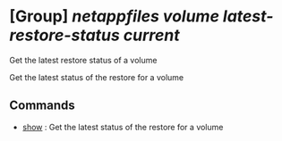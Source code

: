 # [Group] _netappfiles volume latest-restore-status current_

Get the latest restore status of a volume

Get the latest status of the restore for a volume

## Commands

- [show](/Commands/netappfiles/volume/latest-restore-status/current/_show.md)
: Get the latest status of the restore for a volume

